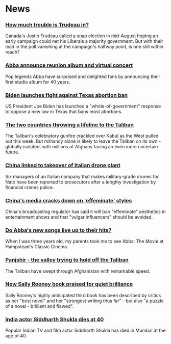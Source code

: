 # News
### [How much trouble is Trudeau in?](https://www.bbc.com/news/world-us-canada-58389802)
Canada's Justin Trudeau called a snap election in mid-August hoping an early campaign could net his Liberals a majority government. But with their lead in the poll vanishing at the campaign's halfway point, is one still within reach? 
### [Abba announce reunion album and virtual concert](https://www.bbc.com/news/entertainment-arts-58423452)
Pop legends Abba have surprised and delighted fans by announcing their first studio album for 40 years.
### [Biden launches fight against Texas abortion ban](https://www.bbc.com/news/world-us-canada-58424249)
US President Joe Biden has launched a "whole-of-government" response to oppose a new law in Texas that bans most abortions. 
### [The two countries throwing a lifeline to the Taliban](https://www.bbc.com/news/world-middle-east-58394438)
The Taliban's celebratory gunfire crackled over Kabul as the West pulled out this week. But militancy alone is likely to leave the Taliban on its own - globally isolated, with millions of Afghans facing an even more uncertain future. 
### [China linked to takeover of Italian drone plant](https://www.bbc.com/news/world-europe-58426878)
Six managers of an Italian company that makes military-grade drones for Nato have been reported to prosecutors after a lengthy investigation by financial crimes police.
### [China's media cracks down on 'effeminate' styles](https://www.bbc.com/news/business-58394906)
China's broadcasting regulator has said it will ban "effeminate" aesthetics in entertainment shows and that "vulgar influencers" should be avoided. 
### [Do Abba's new songs live up to their hits?](https://www.bbc.com/news/entertainment-arts-58423458)
When I was three years old, my parents took me to see Abba: The Movie at Hampstead's Classic Cinema. 
### [Panjshir - the valley trying to hold off the Taliban](https://www.bbc.com/news/world-asia-58420859)
The Taliban have swept through Afghanistan with remarkable speed.
### [New Sally Rooney book praised for quiet brilliance](https://www.bbc.com/news/entertainment-arts-58423253)
Sally Rooney's highly anticipated third book has been described by critics as her "best novel" and her "strongest writing thus far" - but also "a puzzle of a novel - brilliant and flawed".
### [India actor Siddharth Shukla dies at 40](https://www.bbc.com/news/world-asia-india-58395388)
Popular Indian TV and film actor Siddharth Shukla has died in Mumbai at the age of 40.
